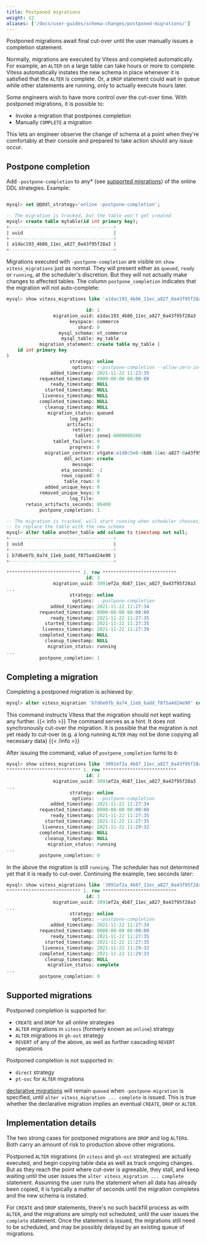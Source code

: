 ```yaml
---
title: Postponed migrations
weight: 12
aliases: ['/docs/user-guides/schema-changes/postponed-migrations/']
---
```


Postponed migrations await final cut-over until the user manually issues a completion statement.

Normally, migrations are executed by Vitess and completed automatically. For example, an `ALTER` on a large table can take hours or more to complete. Vitess automatically instates the new schema in place whenever it is satisfied that the `ALTER` is complete. Or, a `DROP` statement could wait in queue while other statements are running, only to actually execute hours later.

Some engineers wish to have more control over the cut-over time. With postponed migrations, it is possible to:

- Invoke a migration that postpones completion
- Manually `COMPLETE` a migration

This lets an engineer observe the change of schema at a point when they're comfortably at their console and prepared to take action should any issue occur.

## Postpone completion

Add `-postpone-completion` to any* (see [supported migrations](#supported-migrations)) of the online DDL strategies. Example:

```sql

mysql> set @@ddl_strategy='online -postpone-completion';

-- The migration is tracked, but the table won't get created
mysql> create table mytable(id int primary key);
+--------------------------------------+
| uuid                                 |
+--------------------------------------+
| a1dac193_4b86_11ec_a827_0a43f95f28a3 |
+--------------------------------------+
```

Migrations executed with `-postpone-completion` are visible on `show vitess_migrations` just as normal. They will present either as `queued`, `ready` or `running`, at the scheduler's discretion. But they will not actually make changes to affected tables. The column `postpone_completion` indicates that the migration will not auto-complete:

```sql
mysql> show vitess_migrations like 'a1dac193_4b86_11ec_a827_0a43f95f28a3' \G

                             id: 1
                 migration_uuid: a1dac193_4b86_11ec_a827_0a43f95f28a3
                       keyspace: commerce
                          shard: 0
                   mysql_schema: vt_commerce
                    mysql_table: my_table
            migration_statement: create table my_table (
	id int primary key
)
                       strategy: online
                        options: --postpone-completion --allow-zero-in-date
                added_timestamp: 2021-11-22 11:23:35
            requested_timestamp: 0000-00-00 00:00:00
                ready_timestamp: NULL
              started_timestamp: NULL
             liveness_timestamp: NULL
            completed_timestamp: NULL
              cleanup_timestamp: NULL
               migration_status: queued
                       log_path: 
                      artifacts: 
                        retries: 0
                         tablet: zone1-0000000100
                 tablet_failure: 0
                       progress: 0
              migration_context: vtgate:a1d8c5e0-4b86-11ec-a827-0a43f95f28a3
                     ddl_action: create
                        message: 
                    eta_seconds: -1
                    rows_copied: 0
                     table_rows: 0
              added_unique_keys: 0
            removed_unique_keys: 0
                       log_file: 
       retain_artifacts_seconds: 86400
            postpone_completion: 1
```

```sql
-- The migration is tracked, will start running when scheduler chooses, but will not cut-over
-- to replace the table with the new schema
mysql> alter table another_table add column ts timestamp not null;
+--------------------------------------+
| uuid                                 |
+--------------------------------------+
| b7d6e6fb_8a74_11eb_badd_f875a4d24e90 |
+--------------------------------------+

*************************** 1. row ***************************
                             id: 3
                 migration_uuid: 3091ef2a_4b87_11ec_a827_0a43f95f28a3
...                 
                       strategy: online
                        options: --postpone-completion
                added_timestamp: 2021-11-22 11:27:34
            requested_timestamp: 0000-00-00 00:00:00
                ready_timestamp: 2021-11-22 11:27:35
              started_timestamp: 2021-11-22 11:27:35
             liveness_timestamp: 2021-11-22 11:27:39
            completed_timestamp: NULL
              cleanup_timestamp: NULL
               migration_status: running
...
            postpone_completion: 1
```

## Completing a migration

Completing a postponed migration is achieved by:

```sql
mysql> alter vitess_migration 'b7d6e6fb_8a74_11eb_badd_f875a4d24e90' complete;
```

This command instructs Vitess that the migration should not kept waiting any further.
{{< info >}}
The command serves as a hint. It does not synchronously cut-over the migration. It is possible that the migration is not yet ready to cut-over (e.g. a long running `ALTER` may not be done copying all necessary data)
{{< /info >}}

After issuing the command, value of `postpone_completion` turns to `0`:

```sql
mysql> show vitess_migrations like '3091ef2a_4b87_11ec_a827_0a43f95f28a3' \G
*************************** 1. row ***************************
                             id: 3
                 migration_uuid: 3091ef2a_4b87_11ec_a827_0a43f95f28a3
...
                       strategy: online
                        options: --postpone-completion
                added_timestamp: 2021-11-22 11:27:34
            requested_timestamp: 0000-00-00 00:00:00
                ready_timestamp: 2021-11-22 11:27:35
              started_timestamp: 2021-11-22 11:27:35
             liveness_timestamp: 2021-11-22 11:29:32
            completed_timestamp: NULL
              cleanup_timestamp: NULL
               migration_status: running
...
            postpone_completion: 0
```

In the above the migration is still `running`. The scheduler has not determined yet that it is ready to cut-over. Continuing the example, two seconds later:
```sql
mysql> show vitess_migrations like '3091ef2a_4b87_11ec_a827_0a43f95f28a3' \G
*************************** 1. row ***************************
                             id: 3
                 migration_uuid: 3091ef2a_4b87_11ec_a827_0a43f95f28a3
...
                       strategy: online
                        options: --postpone-completion
                added_timestamp: 2021-11-22 11:27:34
            requested_timestamp: 0000-00-00 00:00:00
                ready_timestamp: 2021-11-22 11:27:35
              started_timestamp: 2021-11-22 11:27:35
             liveness_timestamp: 2021-11-22 11:29:32
            completed_timestamp: 2021-11-22 11:29:33
              cleanup_timestamp: NULL
               migration_status: complete
...
            postpone_completion: 0
```

## Supported migrations

Postponed completion is supported for:

- `CREATE` and `DROP` for all online strategies
- `ALTER` migrations in `vitess` (formerly known as `online`) strategy
- `ALTER` migrations in `gh-ost` strategy
- `REVERT` of any of the above, as well as further cascading `REVERT` operations

Postponed completion is not supported in:

- `direct` strategy
- `pt-osc` for `ALTER` migrations

[declarative migrations](../declarative-migrations) will remain `queued` when `-postpone-migration` is specified, until `alter vitess_migration ... complete` is issued. This is true whether the declarative migration implies an eventual `CREATE`, `DROP` or `ALTER`.

## Implementation details

The two strong cases for postponed migrations are `DROP` and log `ALTER`s. Both carry an amount of risk to production above other migrations.

Postponed `ALTER` migrations (in `vitess` and `gh-ost` strategies) are actually executed, and begin copying table data as well as track ongoing changes. But as they reach the point where cut-over is agreeable, they stall, and keep waiting until the user issues the `alter vitess_migration ... complete` statement. Assuming the user runs the statement when all data has already been copied, it is typically a matter of seconds until the migration completes and the new schema is instated.

For `CREATE` and `DROP` statements, there's no such backfill process as with `ALTER`, and the migrations are simply not scheduled, until the user issues the `complete` statement. Once the statement is issued, the migrations still need to be scheduled, and may be possibly delayed by an existing queue of migrations.
